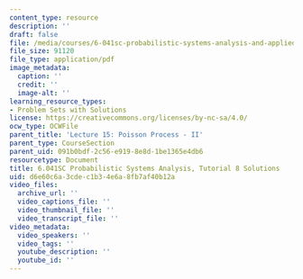 ```yaml
---
content_type: resource
description: ''
draft: false
file: /media/courses/6-041sc-probabilistic-systems-analysis-and-applied-probability-fall-2013/d6e60c6a3cdec1b34e6a8fb7af40b12a_MIT6_041SCF13_tut08_sol.pdf
file_size: 91120
file_type: application/pdf
image_metadata:
  caption: ''
  credit: ''
  image-alt: ''
learning_resource_types:
- Problem Sets with Solutions
license: https://creativecommons.org/licenses/by-nc-sa/4.0/
ocw_type: OCWFile
parent_title: 'Lecture 15: Poisson Process - II'
parent_type: CourseSection
parent_uid: 091b0bdf-2c56-e919-8e8d-1be1365e4db6
resourcetype: Document
title: 6.041SC Probabilistic Systems Analysis, Tutorial 8 Solutions
uid: d6e60c6a-3cde-c1b3-4e6a-8fb7af40b12a
video_files:
  archive_url: ''
  video_captions_file: ''
  video_thumbnail_file: ''
  video_transcript_file: ''
video_metadata:
  video_speakers: ''
  video_tags: ''
  youtube_description: ''
  youtube_id: ''
---
```

